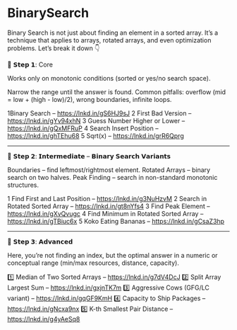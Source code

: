 # BinarySearch


Binary Search is not just about finding an element in a sorted array. It’s a technique that applies to arrays, rotated arrays, and even optimization problems. Let’s break it down 👇

🔹 𝗦𝘁𝗲𝗽 𝟭:  Core

Works only on monotonic conditions (sorted or yes/no search space).

Narrow the range until the answer is found.
Common pitfalls: overflow (mid = low + (high - low)/2), wrong boundaries, infinite loops.


1️Binary Search – https://lnkd.in/gS6HJ9sJ 
2️ First Bad Version – https://lnkd.in/gYv94xhN 
3️ Guess Number Higher or Lower – https://lnkd.in/gQxMFRuP 
4️ Search Insert Position – https://lnkd.in/ghTEhu68 
5️ Sqrt(x) – https://lnkd.in/grR6Qprg 


______________________________


🔹 𝗦𝘁𝗲𝗽 𝟮: 𝗜𝗻𝘁𝗲𝗿𝗺𝗲𝗱𝗶𝗮𝘁𝗲 – 𝗕𝗶𝗻𝗮𝗿𝘆 𝗦𝗲𝗮𝗿𝗰𝗵 𝗩𝗮𝗿𝗶𝗮𝗻𝘁𝘀

Boundaries – find leftmost/rightmost element.
Rotated Arrays – binary search on two halves.
Peak Finding – search in non-standard monotonic structures.


1️ Find First and Last Position – https://lnkd.in/g3NuHzvM
2️ Search in Rotated Sorted Array – https://lnkd.in/gt8nYfs4
3️ Find Peak Element – https://lnkd.in/gXvQvugc
4️ Find Minimum in Rotated Sorted Array – https://lnkd.in/gTBiuc6x
5️ Koko Eating Bananas – https://lnkd.in/gCsaZ3hp

__________________________________



🔹 𝗦𝘁𝗲𝗽 𝟯: 𝗔𝗱𝘃𝗮𝗻𝗰𝗲𝗱 

Here, you’re not finding an index, but the optimal answer in a numeric or conceptual range (min/max resources, distance, capacity).


1️⃣ Median of Two Sorted Arrays – https://lnkd.in/g7dV4DcJ
2️⃣ Split Array Largest Sum – https://lnkd.in/gxjnTK7m
3️⃣ Aggressive Cows (GFG/LC variant) – https://lnkd.in/gqGF9KmH
4️⃣ Capacity to Ship Packages – https://lnkd.in/gNcxa9nx
5️⃣ K-th Smallest Pair Distance – https://lnkd.in/g4yAeSq8
